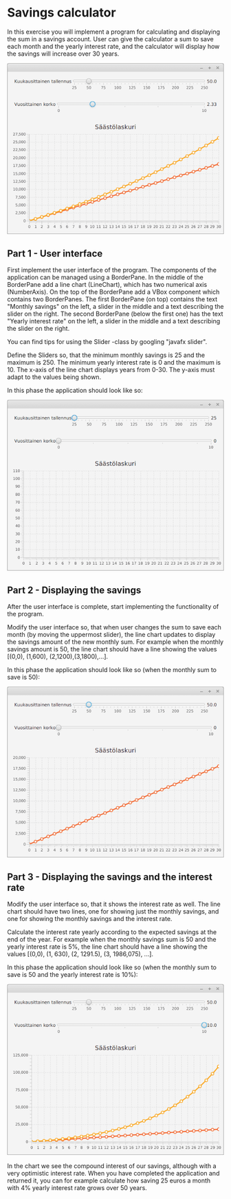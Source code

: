 
# Savings calculator

In this exercise you will implement a program for calculating and displaying the sum in a savings account. User can give the calculator a sum to save each month and the yearly interest rate, and the calculator will display how the savings will increase over 30 years.

![Example](saastolaskuri.png)

## Part 1 - User interface

First implement the user interface of the program. The components of the application can be managed using a BorderPane. In the middle of the BorderPane add a line chart (LineChart), which has two numerical axis (NumberAxis). On the top of the BorderPane add a VBox component which contains two BorderPanes. The first BorderPane (on top) contains the text "Monthly savings" on the left, a slider in the middle and a text describing the slider on the right. The second BorderPane (below the first one) has the text "Yearly interest rate" on the left, a slider in the middle and a text describing the slider on the right.

You can find tips for using the Slider -class by googling "javafx slider".

Define the Sliders so, that the minimum monthly savings is 25 and the maximum is 250. The minimum yearly interest rate is 0 and the maximum is 10. The x-axis of the line chart displays years from 0-30. The y-axis must adapt to the values being shown.

In this phase the application should look like so:

![Example](saastolaskuri-1.png)

## Part 2 - Displaying the savings

After the user interface is complete, start implementing the functionality of the program.

Modify the user interface so, that when user changes the sum to save each month (by moving the uppermost slider), the line chart updates to display the savings amount of the new monthly sum. For example when the monthly savings amount is 50, the line chart should have a line showing the values [(0,0), (1,600), (2,1200),(3,1800),...].

In this phase the application should look like so (when the monthly sum to save is 50):

![Example](saastolaskuri-2.png)

## Part 3 - Displaying the savings and the interest rate

Modify the user interface so, that it shows the interest rate as well. The line chart should have two lines, one for showing just the monthly savings, and one for showing the monthly savings and the interest rate.

Calculate the interest rate yearly according to the expected savings at the end of the year. For example when the monthly savings sum is 50 and the yearly interest rate is 5%, the line chart should have a line showing the values [(0,0), (1, 630), (2, 1291.5), (3, 1986,075), ...].

In this phase the application should look like so (when the monthly sum to save is 50 and the yearly interest rate is 10%):

![Example](saastolaskuri-3.png)

In the chart we see the compound interest of our savings, although with a very optimistic interest rate. When you have completed the application and returned it, you can for example calculate how saving 25 euros a month with 4% yearly interest rate grows over 50 years.
